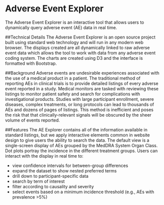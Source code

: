 # Adverse Event Explorer
The Adverse Event Explorer is an interactive tool that allows users to dynamically query adverse event (AE) data in real time.

##Technical Details
The Adverse Event Explorer is an open source project built using standard web technology and will run in any modern web browser. The displays created are all dynamically linked to raw adverse event data which allows the tool to work with data from any adverse event coding system. The charts are created using D3 and the interface is formatted with Bootstrap.

##Background
Adverse events are undesirable experiences associated with the use of a medical product in a patient. The traditional method of reporting AEs in clinical trials is to provide detailed listings of every adverse event reported in a study. Medical monitors are tasked with reviewing these listings to monitor patient safety and search for complications with investigational products. Studies with large participant enrollment, severe diseases, complex treatments, or long protocols can lead to thousands of AEs and dozens of pages of listings. This method is inefficient and poses the risk that that clinically-relevant signals will be obscured by the sheer volume of events reported.

##Features
The AE Explorer contains all of the information available in standard listings, but we apply interactive elements common in website design to give users the ability to search the data. The default view is a single-screen display of AEs grouped by the MedDRA System Organ Class. Dot plots portray the incidence in the different treatment groups. Users can interact with the display in real time to:
- view confidence intervals for between-group differences
- expand the dataset to show nested preferred terms
- drill down to participant-specific data
- search by term of interest
- filter according to causality and severity
- select events based on a minimum incidence threshold (e.g., AEs with prevalence >5%)